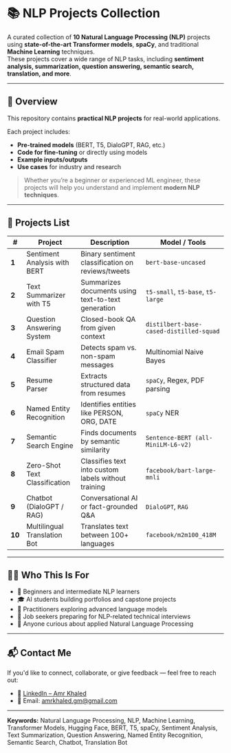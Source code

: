 # 📚 NLP Projects Collection

A curated collection of **10 Natural Language Processing (NLP)** projects using **state-of-the-art Transformer models**, **spaCy**, and traditional **Machine Learning** techniques.  
These projects cover a wide range of NLP tasks, including **sentiment analysis, summarization, question answering, semantic search, translation, and more**.

---

## 📖 Overview
This repository contains **practical NLP projects** for real-world applications.  

Each project includes:
- **Pre-trained models** (BERT, T5, DialoGPT, RAG, etc.)
- **Code for fine-tuning** or directly using models
- **Example inputs/outputs**
- **Use cases** for industry and research

> Whether you’re a beginner or experienced ML engineer, these projects will help you understand and implement **modern NLP techniques**.

---

## 📂 Projects List

| # | Project | Description | Model / Tools |
|---|---------|-------------|---------------|
| **1** | Sentiment Analysis with BERT | Binary sentiment classification on reviews/tweets | `bert-base-uncased` |
| **2** | Text Summarizer with T5 | Summarizes documents using text-to-text generation | `t5-small`, `t5-base`, `t5-large` |
| **3** | Question Answering System | Closed-book QA from given context | `distilbert-base-cased-distilled-squad` |
| **4** | Email Spam Classifier | Detects spam vs. non-spam messages | Multinomial Naive Bayes |
| **5** | Resume Parser | Extracts structured data from resumes | `spaCy`, Regex, PDF parsing |
| **6** | Named Entity Recognition | Identifies entities like PERSON, ORG, DATE | `spaCy` NER |
| **7** | Semantic Search Engine | Finds documents by semantic similarity | `Sentence-BERT (all-MiniLM-L6-v2)` |
| **8** | Zero-Shot Text Classification | Classifies text into custom labels without training | `facebook/bart-large-mnli` |
| **9** | Chatbot (DialoGPT / RAG) | Conversational AI or fact-grounded Q&A | `DialoGPT`, `RAG` |
| **10** | Multilingual Translation Bot | Translates text between 100+ languages | `facebook/m2m100_418M` |

---

## 👨‍💻 Who This Is For

- 📘 Beginners and intermediate NLP learners  
- 🎓 AI students building portfolios and capstone projects  
- 🔬 Practitioners exploring advanced language models  
- 💼 Job seekers preparing for NLP-related technical interviews  
- 🤝 Anyone curious about applied Natural Language Processing

---

## 📬 Contact Me

If you'd like to connect, collaborate, or give feedback — feel free to reach out:

- 💼 [LinkedIn – Amr Khaled](https://www.linkedin.com/in/amr-khaleddd/)  
- 📧 Email: amrkhaled.gm@gmail.com  

---

**Keywords:** Natural Language Processing, NLP, Machine Learning, Transformer Models, Hugging Face, BERT, T5, spaCy, Sentiment Analysis, Text Summarization, Question Answering, Named Entity Recognition, Semantic Search, Chatbot, Translation Bot

